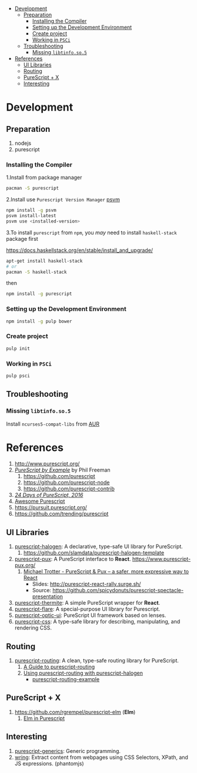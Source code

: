 - [Development](#org48d69ac)
  - [Preparation](#orgafb7c86)
    - [Installing the Compiler](#org9fd8d9d)
    - [Setting up the Development Environment](#org7648900)
    - [Create project](#org5697f80)
    - [Working in `PSCi`](#org243b192)
  - [Troubleshooting](#orgbb8be30)
    - [Missing `libtinfo.so.5`](#orgc0aae61)
- [References](#org1d6f833)
  - [UI Libraries](#org57a0dd4)
  - [Routing](#orgaab8e76)
  - [PureScript + X](#orgf5402a9)
  - [Interesting](#orga3b5f17)



<a id="org48d69ac"></a>

# Development


<a id="orgafb7c86"></a>

## Preparation

1.  nodejs
2.  purescript


<a id="org9fd8d9d"></a>

### Installing the Compiler

1.Install from package manager

```bash
pacman -S purescript
```

2.Install use `Purescript Version Manager` [psvm](https://github.com/ThomasCrevoisier/psvm-js)

```bash
npm install -g psvm
psvm install-latest
psvm use <installed-version>
```

3.To install `purescript` from `npm`, you *may* need to install `haskell-stack` package first

<https://docs.haskellstack.org/en/stable/install_and_upgrade/>

```bash
apt-get install haskell-stack
# or
pacman -S haskell-stack
```

then

```bash
npm install -g purescript
```


<a id="org7648900"></a>

### Setting up the Development Environment

```bash
npm install -g pulp bower
```


<a id="org5697f80"></a>

### Create project

```bash
pulp init
```


<a id="org243b192"></a>

### Working in `PSCi`

```bash
pulp psci
```


<a id="orgbb8be30"></a>

## Troubleshooting


<a id="orgc0aae61"></a>

### Missing `libtinfo.so.5`

Install `ncurses5-compat-libs` from [AUR](https://aur.archlinux.org/packages/ncurses5-compat-libs/)


<a id="org1d6f833"></a>

# References

1.  <http://www.purescript.org/>
2.  [*PureScript by Example*](https://leanpub.com/purescript) by Phil Freeman
    1.  <https://github.com/purescript>
    2.  <https://github.com/purescript-node>
    3.  <https://github.com/purescript-contrib>
3.  [*24 Days of PureScript, 2016*](https://github.com/paf31/24-days-of-purescript-2016)
4.  [Awesome Purescript](https://github.com/passy/awesome-purescript)
5.  <https://pursuit.purescript.org/>
6.  <https://github.com/trending/purescript>


<a id="org57a0dd4"></a>

## UI Libraries

1.  [purescript-halogen](https://github.com/slamdata/purescript-halogen): A declarative, type-safe UI library for PureScript.
    1.  <https://github.com/slamdata/purescript-halogen-template>
2.  [purescript-pux](https://github.com/alexmingoia/purescript-pux): A PureScript interface to **React**. <https://www.purescript-pux.org/>
    1.  [Michael Trotter - PureScript & Pux &#x2013; a safer, more expressive way to React](https://www.youtube.com/watch?v=MvAiOTJNLNQ)
        -   Slides: <http://purescript-react-rally.surge.sh/>
        -   Source: <https://github.com/spicydonuts/purescript-spectacle-presentation>
3.  [purescript-thermite](https://github.com/paf31/purescript-thermite): A simple PureScript wrapper for **React**.
4.  [purescript-flare](https://github.com/sharkdp/purescript-flare): A special-purpose UI library for Purescript.
5.  [purescript-optic-ui](https://github.com/zrho/purescript-optic-ui): PureScript UI framework based on lenses.
6.  [purescript-css](https://github.com/slamdata/purescript-css): A type-safe library for describing, manipulating, and rendering CSS.


<a id="orgaab8e76"></a>

## Routing

1.  [purescript-routing](https://github.com/slamdata/purescript-routing): A clean, type-safe routing library for PureScript.
    1.  [A Guide to purescript-routing](https://github.com/slamdata/purescript-routing/blob/master/GUIDE.md)
    2.  [Using purescript-routing with purescript-halogen](http://www.parsonsmatt.org/2015/10/22/purescript_router.html)
        -   [purescript-routing-example](https://github.com/parsonsmatt/purescript-routing-example)


<a id="orgf5402a9"></a>

## PureScript + X

1.  <https://github.com/rgrempel/purescript-elm> (**Elm**)
    1.  [Elm in Purescript](https://www.youtube.com/watch?v=O_kWwaghZ9U)


<a id="orga3b5f17"></a>

## Interesting

1.  [purescript-generics](https://github.com/purescript/purescript-generics): Generic programming.
2.  [wring](https://github.com/osener/wring): Extract content from webpages using CSS Selectors, XPath, and JS expressions. (phantomjs)

